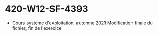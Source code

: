 # 420-W12-SF-4393
- Cours système d'exploitation, automne 2021
Modification finale du fichier, fin de l'exercice
